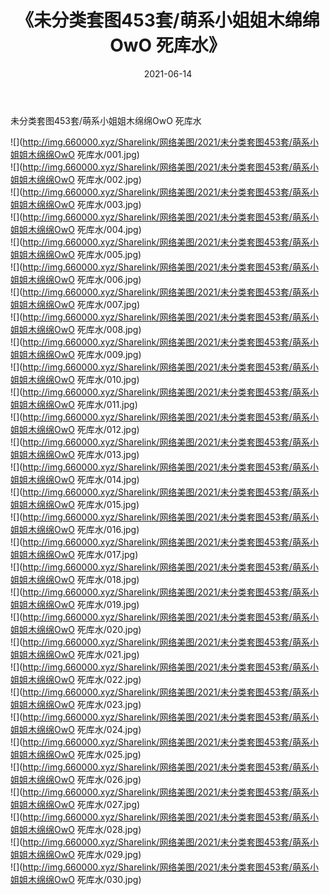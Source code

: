 ﻿---
layout: post
title:  《未分类套图453套/萌系小姐姐木绵绵OwO 死库水》
date:   2021-06-14
img: http://img.660000.xyz/Sharelink/网络美图/2021/未分类套图453套/萌系小姐姐木绵绵OwO 死库水/000.jpg
categories: [美女, 清纯, 唯美]
---

未分类套图453套/萌系小姐姐木绵绵OwO 死库水

 ![](http://img.660000.xyz/Sharelink/网络美图/2021/未分类套图453套/萌系小姐姐木绵绵OwO 死库水/001.jpg) <br>![](http://img.660000.xyz/Sharelink/网络美图/2021/未分类套图453套/萌系小姐姐木绵绵OwO 死库水/002.jpg) <br>![](http://img.660000.xyz/Sharelink/网络美图/2021/未分类套图453套/萌系小姐姐木绵绵OwO 死库水/003.jpg) <br>![](http://img.660000.xyz/Sharelink/网络美图/2021/未分类套图453套/萌系小姐姐木绵绵OwO 死库水/004.jpg) <br>![](http://img.660000.xyz/Sharelink/网络美图/2021/未分类套图453套/萌系小姐姐木绵绵OwO 死库水/005.jpg) <br>![](http://img.660000.xyz/Sharelink/网络美图/2021/未分类套图453套/萌系小姐姐木绵绵OwO 死库水/006.jpg) <br>![](http://img.660000.xyz/Sharelink/网络美图/2021/未分类套图453套/萌系小姐姐木绵绵OwO 死库水/007.jpg) <br>![](http://img.660000.xyz/Sharelink/网络美图/2021/未分类套图453套/萌系小姐姐木绵绵OwO 死库水/008.jpg) <br>![](http://img.660000.xyz/Sharelink/网络美图/2021/未分类套图453套/萌系小姐姐木绵绵OwO 死库水/009.jpg) <br>![](http://img.660000.xyz/Sharelink/网络美图/2021/未分类套图453套/萌系小姐姐木绵绵OwO 死库水/010.jpg) <br>![](http://img.660000.xyz/Sharelink/网络美图/2021/未分类套图453套/萌系小姐姐木绵绵OwO 死库水/011.jpg) <br>![](http://img.660000.xyz/Sharelink/网络美图/2021/未分类套图453套/萌系小姐姐木绵绵OwO 死库水/012.jpg) <br>![](http://img.660000.xyz/Sharelink/网络美图/2021/未分类套图453套/萌系小姐姐木绵绵OwO 死库水/013.jpg) <br>![](http://img.660000.xyz/Sharelink/网络美图/2021/未分类套图453套/萌系小姐姐木绵绵OwO 死库水/014.jpg) <br>![](http://img.660000.xyz/Sharelink/网络美图/2021/未分类套图453套/萌系小姐姐木绵绵OwO 死库水/015.jpg) <br>![](http://img.660000.xyz/Sharelink/网络美图/2021/未分类套图453套/萌系小姐姐木绵绵OwO 死库水/016.jpg) <br>![](http://img.660000.xyz/Sharelink/网络美图/2021/未分类套图453套/萌系小姐姐木绵绵OwO 死库水/017.jpg) <br>![](http://img.660000.xyz/Sharelink/网络美图/2021/未分类套图453套/萌系小姐姐木绵绵OwO 死库水/018.jpg) <br>![](http://img.660000.xyz/Sharelink/网络美图/2021/未分类套图453套/萌系小姐姐木绵绵OwO 死库水/019.jpg) <br>![](http://img.660000.xyz/Sharelink/网络美图/2021/未分类套图453套/萌系小姐姐木绵绵OwO 死库水/020.jpg) <br>![](http://img.660000.xyz/Sharelink/网络美图/2021/未分类套图453套/萌系小姐姐木绵绵OwO 死库水/021.jpg) <br>![](http://img.660000.xyz/Sharelink/网络美图/2021/未分类套图453套/萌系小姐姐木绵绵OwO 死库水/022.jpg) <br>![](http://img.660000.xyz/Sharelink/网络美图/2021/未分类套图453套/萌系小姐姐木绵绵OwO 死库水/023.jpg) <br>![](http://img.660000.xyz/Sharelink/网络美图/2021/未分类套图453套/萌系小姐姐木绵绵OwO 死库水/024.jpg) <br>![](http://img.660000.xyz/Sharelink/网络美图/2021/未分类套图453套/萌系小姐姐木绵绵OwO 死库水/025.jpg) <br>![](http://img.660000.xyz/Sharelink/网络美图/2021/未分类套图453套/萌系小姐姐木绵绵OwO 死库水/026.jpg) <br>![](http://img.660000.xyz/Sharelink/网络美图/2021/未分类套图453套/萌系小姐姐木绵绵OwO 死库水/027.jpg) <br>![](http://img.660000.xyz/Sharelink/网络美图/2021/未分类套图453套/萌系小姐姐木绵绵OwO 死库水/028.jpg) <br>![](http://img.660000.xyz/Sharelink/网络美图/2021/未分类套图453套/萌系小姐姐木绵绵OwO 死库水/029.jpg) <br>![](http://img.660000.xyz/Sharelink/网络美图/2021/未分类套图453套/萌系小姐姐木绵绵OwO 死库水/030.jpg) <br>